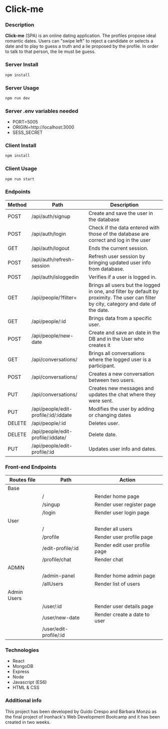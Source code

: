 # Click-me

### Description

**Click-me** (SPA) is an online dating application. The profiles propose ideal romantic dates. Users can "swipe left" to reject a candidate or selects a date and  to play to guess a truth and a lie proposed by the profile. In order to talk to that person, the lie must be guess.

### Server Install

```sh
npm install
```

### Server Usage

```sh
npm run dev
```


### Server .env variables needed

- PORT=5005
- ORIGIN=http://localhost:3000
- SESS_SECRET


### Client Install

```sh
npm install
```

### Client Usage

```sh
npm run start
```


### Endpoints

|	Method	|	Path	|	Description	|
|	-	|	-	|	-	|
|	POST	|	/api/auth/signup	|	Create and save the user in the database	|
|	POST	|	/api/auth/login	|	Check if the data entered with those of the database are correct and log in the user
|	GET	|	/api/auth/logout	|	Ends the current session.	|
|	POST	|	/api/auth/refresh-session	|	Refresh user session by bringing updated user info from database.	|
|	POST	|	/api/auth/isloggedin	|	Verifies if a user is logged in.	|
|	GET	|	/api/people/?filter=	|	Brings all users but the logged in one, and filter by default by proximity. The user can filter by city, category and date of the date.	|
|	GET	|	/api/people/:id	|	Brings data from a specific user.	|
|	POST	|	/api/people/new-date	|	Create and save an date in the DB and in the User who creates it	|
|	GET	|	/api/conversations/	|	Brings all conversations where the logged user is a participant.	|
|	POST	|	/api/conversations/	|	Creates a new conversation between two users.	|
|	PUT	|	/api/conversations/	|	Creates new messages and updates the chat where they were sent.	|
|	PUT	|	/api/people/edit-profile/:id/:iddate	|	Modifies the user by adding or changing dates	|
|	DELETE	|	/api/people/:id	|	Deletes user.	|
|	DELETE	|	/api/people/edit-profile/:iddate/	|	Delete date.	|
|	PUT	|	/api/people/edit-profile/:id	|	Updates user info and dates.	|

### Front-end Endpoints

| Routes file | Path                       | Action                                            | 
| ----------- | -------------------------- |-------------------------------------------------- |
| Base 
|             | /                          | Render home page                                  |
|             | /singup                  | Render user register page                         |
|             | /login            | Render user login page                            |
| User 
|             | /                  | Render all users                                  |
|             | /profile                    | Render user profile  page                         |
|             | /edit-profile/:id         | Render edit user profile page                     |
|             | /profile/chat                 | Render chat                              |
| ADMIN
|             | /admin-panel               | Render home admin page                            |
|             | /allUsers            | Render list of users                           |
| Admin Users
|             | /user/:id                  | Render user details page                         |
|             | /user/new-date               | Render create a date to user                           |
|             | /user/edit-profile/:id           |                           |



### Technologies

- React
- MongoDB
- Express
- Node
- Javascript (ES6)
- HTML & CSS


### Additional info

This project has been developed by Guido Crespo and Bárbara Monzú as the final project of Ironhack's Web Development Bootcamp and it has been created in two weeks.
